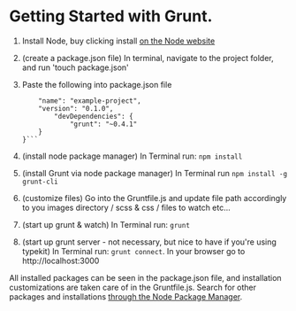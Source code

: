 Getting Started with Grunt. 
==========================

1. Install Node, buy clicking install [on the Node website](http://nodejs.org/ ) 
2. (create a package.json file) In terminal, navigate to the project folder, and run 'touch package.json'
3. Paste the following into package.json file  

    ```{
        "name": "example-project",
        "version": "0.1.0",
            "devDependencies": {
                "grunt": "~0.4.1"
        }
    }```  
    
4. (install node package manager) In Terminal run: `npm install`
5. (install Grunt via node package manager) In Terminal run `npm install -g grunt-cli`
6. (customize files) Go into the Gruntfile.js and update file path accordingly to you images directory / scss & css / files to watch etc...

7. (start up grunt & watch) In Terminal run: `grunt`
8. (start up grunt server - not necessary, but nice to have if you're using typekit) In Terminal run: `grunt connect`. In your browser go to http://localhost:3000

All installed packages can be seen in the package.json file, and installation customizations are taken care of in the Gruntfile.js. Search for other packages and installations
[through the Node Package Manager](https://npmjs.org/).  


